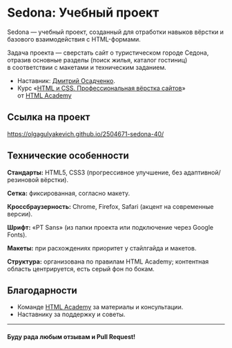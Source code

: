 # Sedona: Учебный проект

Sedona — учебный проект, созданный для отработки навыков вёрстки и базового
взаимодействия с HTML-формами.

Задача проекта — сверстать сайт о туристическом городе Седона, отразив основные разделы (поиск жилья, каталог гостиниц)
в соответствии с макетами и техническим заданием.

* Наставник: [Дмитрий Осадченко](https://htmlacademy.ru/profile/dimaos).
* Курс «[HTML и CSS. Профессиональная вёрстка сайтов](https://htmlacademy.ru/intensive/htmlcss)»
от [HTML Academy](https://htmlacademy.ru)


## Ссылка на проект

https://olgagulyakevich.github.io/2504671-sedona-40/


## Технические особенности

**Стандарты:** HTML5, CSS3 (прогрессивное улучшение, без адаптивной/резиновой вёрстки).

**Сетка:** фиксированная, согласно макету.

**Кроссбраузерность:** Chrome, Firefox, Safari (акцент на современные версии).

**Шрифт:** «PT Sans» (из папки проекта или подключение через Google Fonts).

**Макеты:** при расхождениях приоритет у стайлгайда и макетов.

**Структура:** организована по правилам HTML Academy; контентная область центрируется, есть серый фон по бокам.


## Благодарности

- Команде [HTML Academy](https://htmlacademy.ru) за материалы и консультации.
- Наставнику за поддержку и советы.

---

#### Буду рада любым отзывам и Pull Request!
